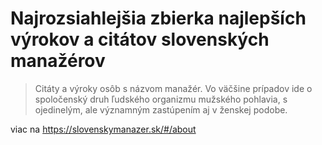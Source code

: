 # Najrozsiahlejšia zbierka najlepších výrokov a citátov slovenských manažérov

> Citáty a výroky osôb s názvom manažér. Vo väčšine prípadov ide o spoločenský druh ľudského organizmu mužského pohlavia, s ojedinelým, ale významným zastúpením aj v ženskej podobe.

viac na https://slovenskymanazer.sk/#/about
